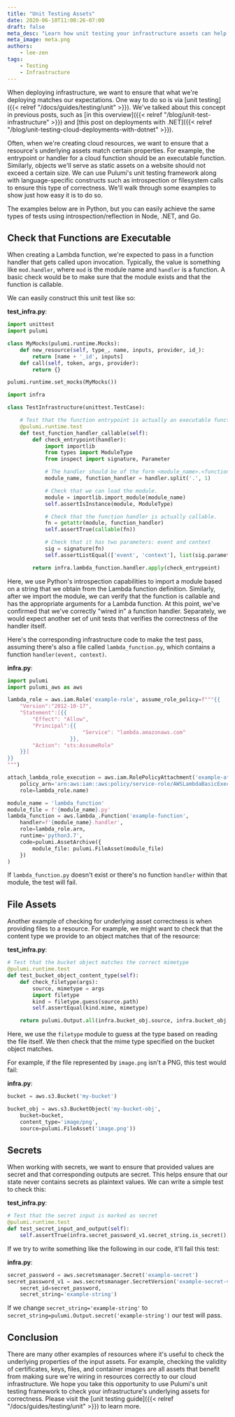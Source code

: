 ```yaml
---
title: "Unit Testing Assets"
date: 2020-06-10T11:08:26-07:00
draft: false
meta_desc: "Learn how unit testing your infrastructure assets can help ensure correctness of your deployments."
meta_image: meta.png
authors:
    - lee-zen
tags:
    - Testing
    - Infrastructure
---
```


When deploying infrastructure, we want to ensure that what we're deploying matches our expectations.
One way to do so is via [unit testing]({{< relref "/docs/guides/testing/unit" >}}).
We've talked about this concept in previous posts, such as [in this overview]({{< relref "/blog/unit-test-infrastructure" >}})
and [this post on deployments with .NET]({{< relref "/blog/unit-testing-cloud-deployments-with-dotnet" >}}).

Often, when we're creating cloud resources, we want to ensure that a resource's underlying assets match certain properties.
For example, the entrypoint or handler for a cloud function should be an executable function.
Similarly, objects we'll serve as static assets on a website should not exceed a certain size.
We can use Pulumi's unit testing framework along with language-specific constructs such as introspection or filesystem calls
to ensure this type of correctness. We'll walk through some examples to show just how easy it is to do so.

<!--more-->

The examples below are in Python, but you can easily achieve the same types of tests using introspection/reflection in Node, .NET, and Go.

## Check that Functions are Executable

When creating a Lambda function, we're expected to pass in a function handler that gets called upon invocation.
Typically, the value is something like `mod.handler`, where `mod` is the module name and `handler` is a function.
A basic check would be to make sure that the module exists and that the function is callable.

We can easily construct this unit test like so:

**test_infra.py**:

```python
import unittest
import pulumi

class MyMocks(pulumi.runtime.Mocks):
    def new_resource(self, type_, name, inputs, provider, id_):
        return [name + '_id', inputs]
    def call(self, token, args, provider):
        return {}

pulumi.runtime.set_mocks(MyMocks())

import infra

class TestInfrastructure(unittest.TestCase):

    # Test that the function entrypoint is actually an executable function.
    @pulumi.runtime.test
    def test_function_handler_callable(self):
        def check_entrypoint(handler):
            import importlib
            from types import ModuleType
            from inspect import signature, Parameter

            # The handler should be of the form <module_name>.<function>
            module_name, function_handler = handler.split('.', 1)

            # Check that we can load the module.
            module = importlib.import_module(module_name)
            self.assertIsInstance(module, ModuleType)

            # Check that the function handler is actually callable.
            fn = getattr(module, function_handler)
            self.assertTrue(callable(fn))

            # Check that it has two parameters: event and context
            sig = signature(fn)
            self.assertListEqual(['event', 'context'], list(sig.parameters.keys()))

        return infra.lambda_function.handler.apply(check_entrypoint)
```

Here, we use Python's introspection capabilities to import a module based on a string that we obtain from the Lambda function definition.
Similarly, after we import the module, we can verify that the function is callable and has the appropriate arguments for a Lambda function.
At this point, we've confirmed that we've correctly "wired in" a function handler.
Separately, we would expect another set of unit tests that verifies the correctness of the handler itself.

Here's the corresponding infrastructure code to make the test pass,
assuming there's also a file called `lambda_function.py`, which contains a function `handler(event, context)`.

**infra.py**:

```python
import pulumi
import pulumi_aws as aws

lambda_role = aws.iam.Role('example-role', assume_role_policy=f"""{{
    "Version":"2012-10-17",
    "Statement":[{{
        "Effect": "Allow",
        "Principal":{{
                        "Service": "lambda.amazonaws.com"
                    }},
        "Action": "sts:AssumeRole"
    }}]
}}
""")

attach_lambda_role_execution = aws.iam.RolePolicyAttachment('example-attach-execute',
    policy_arn='arn:aws:iam::aws:policy/service-role/AWSLambdaBasicExecutionRole',
    role=lambda_role.name)

module_name = 'lambda_function'
module_file = f'{module_name}.py'
lambda_function = aws.lambda_.Function('example-function',
    handler=f'{module_name}.handler',
    role=lambda_role.arn,
    runtime='python3.7',
    code=pulumi.AssetArchive({
        module_file: pulumi.FileAsset(module_file)
    })
)
```

If `lambda_function.py` doesn't exist or there's no function `handler` within that module, the test will fail.

## File Assets

Another example of checking for underlying asset correctness is when providing files to a resource.
For example, we might want to check that the content type we provide to an object matches that of the resource:

**test_infra.py**:

```python
# Test that the bucket object matches the correct mimetype
@pulumi.runtime.test
def test_bucket_object_content_type(self):
    def check_filetype(args):
        source, mimetype = args
        import filetype
        kind = filetype.guess(source.path)
        self.assertEqual(kind.mime, mimetype)

    return pulumi.Output.all(infra.bucket_obj.source, infra.bucket_obj.content_type).apply(check_filetype)
```

Here, we use the `filetype` module to guess at the type based on reading the file itself.
We then check that the mime type specified on the bucket object matches.

For example, if the file represented by `image.png` isn't a PNG, this test would fail:

**infra.py**:

```python
bucket = aws.s3.Bucket('my-bucket')

bucket_obj = aws.s3.BucketObject('my-bucket-obj',
    bucket=bucket,
    content_type='image/png',
    source=pulumi.FileAsset('image.png'))
```

## Secrets

When working with secrets, we want to ensure that provided values are secret and that corresponding outputs are secret.
This helps ensure that our state never contains secrets as plaintext values. We can write a simple test
to check this:

**test_infra.py**:

```python
# Test that the secret input is marked as secret
@pulumi.runtime.test
def test_secret_input_and_output(self):
    self.assertTrue(infra.secret_password_v1.secret_string.is_secret().result())
```

If we try to write something like the following in our code, it'll fail this test:

**infra.py**:

```python
secret_password = aws.secretsmanager.Secret('example-secret')
secret_password_v1 = aws.secretsmanager.SecretVersion('example-secret-version',
    secret_id=secret_password,
    secret_string='example-string')
```

If we change `secret_string='example-string'` to `secret_string=pulumi.Output.secret('example-string')`
our test will pass.

## Conclusion

There are many other examples of resources where it's useful to check the underlying properties of the input assets.
For example, checking the validity of certificates, keys, files, and container images are all assets
that benefit from making sure we're wiring in resources correctly to our cloud infrastructure.
We hope you take this opportunity to use Pulumi's unit testing framework to check your infrastructure's underlying assets for correctness.
Please visit the [unit testing guide]({{< relref "/docs/guides/testing/unit" >}}) to learn more.
